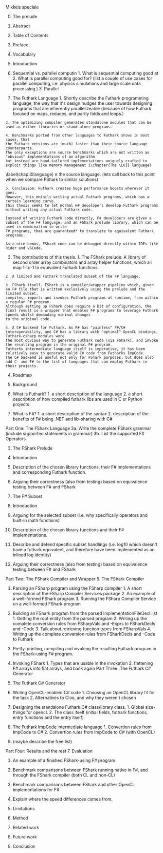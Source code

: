 Mikkels speciale


0. The prelude
  1. Abstract
  2. Table of Contents
  3. Preface
  4. Vocabulary

1. Introduction
  1. Sequential vs. parallel computin
    1. What is sequential computing good at
    2. What is parallel computing good for? (list a couple of use cases for parallel computing, i.e. physics simulations and large scale data processing.)
    3. Parallel 

  2. The Futhark Language
    1. Shortly describe the Futhark programming language,
    the way that it's design nudges the user towards designing programs 
    that are inherently parallelizeable (because of how Futhark focused on maps, reduces, and partly folds and loops.)
    
    3. The optimizing compiler generates standalone modules that can be 
    used as either libraries or stand-alone programs.
    
    4. Benchmarks ported from other languages to Futhark shows in most cases, that 
    the Futhark versions are (much) faster than their source language counterparts.
    The only exceptions are source benchmarks which are not written as "obvious" implementations of an algorithm
    but instead are hand-tailored implementations uniquely crafted to exploit things like memory management i\chapter{The \LO{} language}
\label{chap:l0language}
n the source language.
    (lets call back to this point when we compare FShark to similar solutions)
    
    5. Conclusion: Futhark creates huge performance boosts wherever it goes. 
    However, this entails writing actual Futhark programs, which has a certain learning curve.
    This thesis seeks to let normal F# developers develop Futhark programs without writing any actual Futhark code. 

    Instead of writing Futhark code directly, F# developers are given a subset of the F# language, and an FShark prelude library, which can be used in combination to write
    F# programs, that are guaranteed* to translate to equivalent Futhark programs.
    
    As a nice bonus, FShark code can be debugged directly within IDEs like Rider and VSCode.
    
  3. The contributions of this thesis.
    1. The FShark prelude: A library of second order array combinators and array helper functions, 
    which all map 1-to-1 to equivalent Futhark functions. 

    2. A limited and Futhark translated subset of the F# language.
    
    3. FShark itself. FShark is a compiler/wrapper pipeline which, given an F# file that is written exclusively using the prelude and the limited subset, 
    compiles, imports and invokes Futhark programs at runtime, from within a regular F# program. 
    Although setting up FShark does require a bit of configuration, the final result is a wrapper that enables F# programs to leverage Futhark speeds whilst demanding minimal changes 
    to the original code.
    
    4. A C# backend for Futhark. As F# has "painless" F#/C# interoperability, and C# has a library with "optimal" OpenCL bindings, Futhark-csharp modules were 
    the most obvious way to generate Futhark code (via FShark), and invoke the resulting program in the original F# program.
    Futharks intermediate language itself is imperative, it has been relatively easy to generate valid C# code from Futharks ImpCode.
    The C# backend is useful not only for FShark purposes, but does also add C- and F# to the list of languages that can employ Futhark in their projects.
    
  4. Roadmap
    
2. Background
  1. What is Futhark?
    1. a short description of the language
    2. a short description of how compiled futhark libs are used in C or Python projects
  2. What is F#?
    1. a short description of the syntax
    2. description of the benefits of F# being .NET and lib-sharing with C#

Part One: The FShark Language
3a. Write the complete FShark grammar
    (include supported statements in grammar)
3b. List the supported F# Operators 

3. The FShark Prelude
  1. Introduction
  2. Description of the chosen library functions, their F# implementations and corresponding Futhark function.
  3. Arguing their correctness (also from testing) based on equivalence testing between F# and FShark

4. The F# Subset
  1. Introduction
  2. Arguing for the selected subset (i.e. why specifically operators and built-in math functions)
  3. Description of the chosen library functions and their F# implementations.
  4. Describe and defend specific subset handlings (i.e. log10 which doesn't have a futhark equivalent, 
  and therefore have been implemented as an inlined log identity)
  5. Arguing their correctness (also from testing) based on equivalence testing between F# and FShark
  
Part Two: The FShark Compiler and Wrapper
5. The FShark Compiler
  1. Parsing an FSharp program using the FSharp compiler
    1. A short description of the FSharp Compiler Services package
    2. An example of a well-formed FShark program
    3. Running the FSharp Compiler Service on a well-formed FShark program
    
  2. Building an FShark program from the parsed ImplementationFileDecl list
    1. Getting the root entity from the parsed program
    2. Writing up the complete conversion rules from FSharpVals and -Exprs to FSharkDecls and -Code
    3. Talk about retrieving function types from FSharpVals
    4. Writing up the complete conversion rules from FSharkDecls and -Code to Futhark
  
  3. Pretty-printing, compiling and invoking the resulting Futhark program in the FShark-using F# program.
  
  4. Invoking FShark
    1. Types that are usable in the invokation
    2. flattening F# arrays into flat arrays, and back again
Part Three: The Futhark C# Generator
6. The Futhark C# Generator
  1. Writing OpenCL-enabled C# code
    1. Choosing an OpenCL library fit for the task
    2. Alternatives to Cloo, and why they weren't chosen

  2. Designing the standalone Futhark C# class/library class.
    1. Global size-things for opencl.
    2. The class itself (initial fields, futhark functions, entry functions and the entry itself)
    
  3. The Futhark ImpCode intermediate language
    1. Convertion rules from ImpCode to C#
    2. Convertion rules from ImpCode to C# (with OpenCL)
    
  4. (maybe describe the free list)

Part Four: Results and the rest
7. Evaluation
  1. An example of a finished FShark-using F# program
  2. Benchmark comparisons between FShark running native in F#, and through the FShark compiler (both CL and non-CL)
  3. Benchmark comparisons between FShark and other OpenCL implementations for F#
  
  4. Explain where the speed differences comes from.
8. Limitations

9. Method

10. Related work

11. Future work 

12. Conclusion

  

